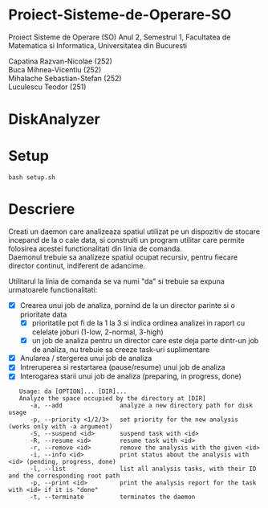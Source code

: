# Proiect-Sisteme-de-Operare-SO
Proiect Sisteme de Operare (SO) Anul 2, Semestrul 1, Facultatea de Matematica si Informatica, Universitatea din Bucuresti

Capatina Razvan-Nicolae ($252$) <br/> 
Buca Mihnea-Vicentiu ($252$) <br/>
Mihalache Sebastian-Stefan ($252$) <br/>
Luculescu Teodor ($251$) <br/>

# DiskAnalyzer

# Setup

```
bash setup.sh
```

# Descriere

Creati un daemon care analizeaza spatiul utilizat pe un dispozitiv de stocare incepand de la o cale data, si construiti un program utilitar care permite folosirea acestei functionalitati din linia de comanda. <br>
Daemonul trebuie sa analizeze spatiul ocupat recursiv, pentru fiecare director continut, indiferent de adancime.

Utilitarul la linia de comanda se va numi "da" si trebuie sa expuna urmatoarele functionalitati: 
- [x] Crearea unui job de analiza, pornind de la un director parinte si o prioritate data
    - [x] prioritatile pot fi de la $1$ la $3$ si indica ordinea analizei in raport cu celelate joburi ($1$-low, $2$-normal, $3$-high)
    - [x] un job de analiza pentru un director care este deja parte dintr-un job de analiza, nu trebuie sa creeze task-uri suplimentare
- [x] Anularea / stergerea unui job de analiza
- [x] Intreruperea si restartarea (pause/resume) unui job de analiza
- [x] Interogarea starii unui job de analiza (preparing, in progress, done)

```
   Usage: da [OPTION]... [DIR]...
   Analyze the space occupied by the directory at [DIR]
      -a, --add                analyze a new directory path for disk usage
      -p, --priority <1/2/3>   set priority for the new analysis (works only with -a argument)
      -S, --suspend <id>       suspend task with <id>
      -R, --resume <id>        resume task with <id>
      -r, --remove <id>        remove the analysis with the given <id>
      -i, --info <id>          print status about the analysis with <id> (pending, progress, done)
      -l, --list               list all analysis tasks, with their ID and the corresponding root path
      -p, --print <id>         print the analysis report for the task with <id> if it is "done"
      -t, --terminate          terminates the daemon
```
